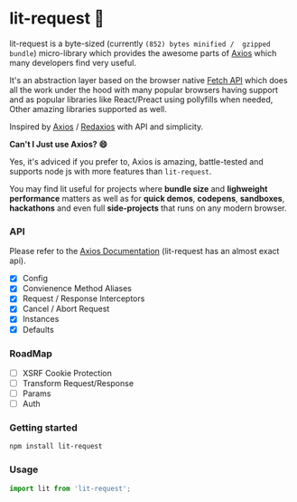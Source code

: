 # lit-request  🌊

lit-request is a byte-sized (currently ``(852) bytes minified /  gzipped bundle``) micro-library which provides the awesome parts of [Axios](https://github.com/axios/axios) which many developers find very useful.  


It's an abstraction layer based on the browser native [Fetch API](https://developer.mozilla.org/en-US/docs/Web/API/Fetch_API) which does all the work under the hood with many popular browsers having support and as popular libraries like React/Preact using pollyfills when needed, Other amazing libraries supported as well.  


Inspired by [Axios](https://github.com/axios/axios) / [Redaxios](https://github.com/developit/redaxios) with API and simplicity.  



**Can't I Just use Axios? 😄**  


Yes, it's adviced if you prefer to, Axios is amazing, battle-tested and supports node js with more features than ``lit-request``.  

You may find lit useful for projects where **bundle size** and **lighweight performance** matters as well as for **quick demos**, **codepens**, **sandboxes**, **hackathons** and even full **side-projects** that runs on any modern browser.


### API

Please refer to the  [Axios Documentation](https://github.com/axios/axios#axios-api) (lit-request has an almost exact api).

- [x] Config
- [x] Convienence Method Aliases
- [x] Request / Response Interceptors
- [x] Cancel / Abort Request
- [x] Instances
- [x] Defaults

### RoadMap

- [ ] XSRF Cookie Protection
- [ ] Transform Request/Response
- [ ] Params
- [ ] Auth

### Getting started

```sh
npm install lit-request
```


### Usage

```javascript
import lit from 'lit-request';
```